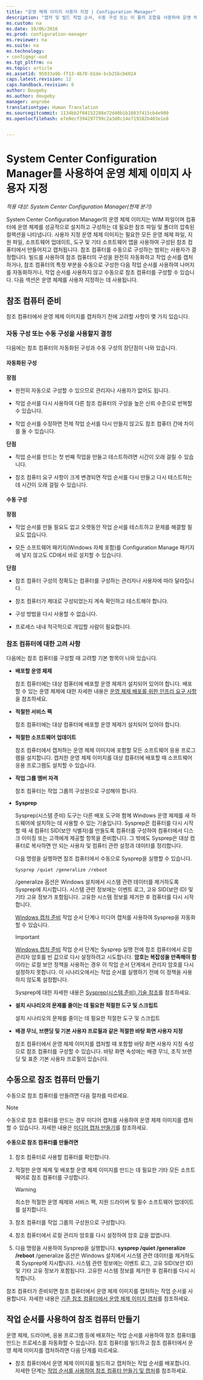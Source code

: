 ```yaml
---
title: "운영 체제 이미지 사용자 지정 | Configuration Manager"
description: "캡처 및 빌드 작업 순서, 수동 구성 또는 이 둘의 조합을 사용하여 운영 체제 이미지를 사용자 지정할 수 있습니다."
ms.custom: na
ms.date: 10/06/2016
ms.prod: configuration-manager
ms.reviewer: na
ms.suite: na
ms.technology:
- configmgr-osd
ms.tgt_pltfrm: na
ms.topic: article
ms.assetid: 95033a9b-ff13-4b70-b1de-bcb25bcb6024
caps.latest.revision: 12
caps.handback.revision: 0
author: Dougeby
ms.author: dougeby
manager: angrobe
translationtype: Human Translation
ms.sourcegitcommit: 1134bb2f04152288e72d40b1b1083f415cb4e900
ms.openlocfilehash: e7e0ecf394297799c2a3d0c14e719182b403e1e8


---
```

# <a name="customize-operating-system-images-with-system-center-configuration-manager"></a>System Center Configuration Manager를 사용하여 운영 체제 이미지 사용자 지정

*적용 대상: System Center Configuration Manager(현재 분기)*

System Center Configuration Manager의 운영 체제 이미지는 WIM 파일이며 컴퓨터에 운영 체제를 성공적으로 설치하고 구성하는 데 필요한 참조 파일 및 폴더의 압축된 컬렉션을 나타냅니다. 사용자 지정 운영 체제 이미지는 필요한 모든 운영 체제 파일, 지원 파일, 소프트웨어 업데이트, 도구 및 기타 소프트웨어 앱을 사용하여 구성된 참조 컴퓨터에서 만들어지고 캡처됩니다. 참조 컴퓨터를 수동으로 구성하는 범위는 사용자가 결정합니다. 빌드를 사용하여 참조 컴퓨터의 구성을 완전히 자동화하고 작업 순서를 캡처하거나, 참조 컴퓨터의 특정 부분을 수동으로 구성한 다음 작업 순서를 사용하여 나머지를 자동화하거나, 작업 순서를 사용하지 않고 수동으로 참조 컴퓨터를 구성할 수 있습니다. 다음 섹션은 운영 체제를 사용자 지정하는 데 사용됩니다.

##  <a name="a-namebkmkpreparereferencecomputera-prepare-for-the-reference-computer"></a><a name="BKMK_PrepareReferenceComputer"></a> 참조 컴퓨터 준비  
 참조 컴퓨터에서 운영 체제 이미지를 캡처하기 전에 고려할 사항이 몇 가지 있습니다.  

###  <a name="a-namebkmkrefcomputerdecidea-decide-between-an-automated-or-manual-configuration"></a><a name="BKMK_RefComputerDecide"></a> 자동 구성 또는 수동 구성을 사용할지 결정  
 다음에는 참조 컴퓨터의 자동화된 구성과 수동 구성의 장단점이 나와 있습니다.  

#### <a name="automated-configuration"></a>자동화된 구성  
 **장점**  

-   완전히 자동으로 구성할 수 있으므로 관리자나 사용자가 없어도 됩니다.  

-   작업 순서를 다시 사용하여 다른 참조 컴퓨터의 구성을 높은 신뢰 수준으로 반복할 수 있습니다.  

-   작업 순서를 수정하면 전체 작업 순서를 다시 만들지 않고도 참조 컴퓨터 간에 차이를 둘 수 있습니다.  

 **단점**  

-   작업 순서를 만드는 첫 번째 작업을 만들고 테스트하려면 시간이 오래 걸릴 수 있습니다.  

-   참조 컴퓨터 요구 사항이 크게 변경되면 작업 순서를 다시 만들고 다시 테스트하는 데 시간이 오래 걸릴 수 있습니다.  

#### <a name="manual-configuration"></a>수동 구성  
 **장점**  

-   작업 순서를 만들 필요도 없고 오랫동안 작업 순서를 테스트하고 문제를 해결할 필요도 없습니다.  

-   모든 소프트웨어 패키지(Windows 자체 포함)를 Configuration Manage 패키지에 넣지 않고도 CD에서 바로 설치할 수 있습니다.  

 **단점**  

-   참조 컴퓨터 구성의 정확도는 컴퓨터를 구성하는 관리자나 사용자에 따라 달라집니다.  

-   참조 컴퓨터가 제대로 구성되었는지 계속 확인하고 테스트해야 합니다.  

-   구성 방법을 다시 사용할 수 없습니다.  

-   프로세스 내내 적극적으로 개입할 사람이 필요합니다.  

###  <a name="a-namebkmkrefcomputerconsiderationsa-considerations-for-the-reference-computer"></a><a name="BKMK_RefComputerConsiderations"></a> 참조 컴퓨터에 대한 고려 사항  
 다음에는 참조 컴퓨터를 구성할 때 고려할 기본 항목이 나와 있습니다.  

-   **배포할 운영 체제**  

     참조 컴퓨터에는 대상 컴퓨터에 배포할 운영 체제가 설치되어 있어야 합니다. 배포할 수 있는 운영 체제에 대한 자세한 내용은 [운영 체제 배포를 위한 인프라 요구 사항](../plan-design/infrastructure-requirements-for-operating-system-deployment.md)을 참조하세요.  

-   **적절한 서비스 팩**  

     참조 컴퓨터에는 대상 컴퓨터에 배포할 운영 체제가 설치되어 있어야 합니다.  

-   **적절한 소프트웨어 업데이트**  

     참조 컴퓨터에서 캡처하는 운영 체제 이미지에 포함할 모든 소프트웨어 응용 프로그램을 설치합니다. 캡처한 운영 체제 이미지를 대상 컴퓨터에 배포할 때 소프트웨어 응용 프로그램도 설치할 수 있습니다.  

-   **작업 그룹 멤버 자격**  

     참조 컴퓨터는 작업 그룹의 구성원으로 구성해야 합니다.  

-   **Sysprep**  

     Sysprep(시스템 준비) 도구는 다른 배포 도구와 함께 Windows 운영 체제를 새 하드웨어에 설치하는 데 사용할 수 있는 기술입니다. Sysprep은 컴퓨터를 다시 시작할 때 새 컴퓨터 SID(보안 식별자)를 만들도록 컴퓨터를 구성하여 컴퓨터에서 디스크 이미징 또는 고객에게 제공할 항목을 준비합니다. 그 밖에도 Sysprep은 대상 컴퓨터로 복사하면 안 되는 사용자 및 컴퓨터 관련 설정과 데이터를 정리합니다.  

     다음 명령을 실행하면 참조 컴퓨터에서 수동으로 Sysprep을 실행할 수 있습니다.  

     `Sysprep /quiet /generalize /reboot`  

     /generalize 옵션은 Windows 설치에서 시스템 관련 데이터를 제거하도록 Sysprep에 지시합니다. 시스템 관련 정보에는 이벤트 로그, 고유 SID(보안 ID) 및 기타 고유 정보가 포함됩니다. 고유한 시스템 정보를 제거한 후 컴퓨터를 다시 시작합니다.  

     [Windows 캡처 준비](../understand/task-sequence-steps.md#BKMK_PrepareWindowsforCapture) 작업 순서 단계나 미디어 캡처를 사용하여 Sysprep을 자동화할 수 있습니다.  

    > [!IMPORTANT]  
    >  [Windows 캡처 준비](../understand/task-sequence-steps.md#BKMK_PrepareWindowsforCapture) 작업 순서 단계는 Sysprep 실행 전에 참조 컴퓨터에서 로컬 관리자 암호를 빈 값으로 다시 설정하려고 시도합니다. **암호는 복잡성을 만족해야 함** 이라는 로컬 보안 정책을 사용하는 경우 이 작업 순서 단계에서 관리자 암호를 다시 설정하지 못합니다. 이 시나리오에서는 작업 순서를 실행하기 전에 이 정책을 사용하지 않도록 설정합니다.  

     Sysprep에 대한 자세한 내용은 [Sysprep(시스템 준비) 기술 참조](http://go.microsoft.com/fwlink/?LinkId=280286)를 참조하세요.  

-   **설치 시나리오의 문제를 줄이는 데 필요한 적절한 도구 및 스크립트**  

     설치 시나리오의 문제를 줄이는 데 필요한 적절한 도구 및 스크립트  

-   **배경 무늬, 브랜딩 및 기본 사용자 프로필과 같은 적절한 바탕 화면 사용자 지정**  

     참조 컴퓨터에서 운영 체제 이미지를 캡처할 때 포함할 바탕 화면 사용자 지정 속성으로 참조 컴퓨터를 구성할 수 있습니다. 바탕 화면 속성에는 배경 무늬, 조직 브랜딩 및 표준 기본 사용자 프로필이 있습니다.  

##  <a name="a-namebkmkmanuallybuildreferencea-manually-build-a-reference-computer"></a><a name="BKMK_ManuallyBuildReference"></a> 수동으로 참조 컴퓨터 만들기  
 수동으로 참조 컴퓨터를 만들려면 다음 절차를 따르세요.  

> [!NOTE]  
>  수동으로 참조 컴퓨터를 만드는 경우 미디어 캡처를 사용하여 운영 체제 이미지를 캡처할 수 있습니다. 자세한 내용은 [미디어 캡처 만들기](../deploy-use/create-capture-media.md)를 참조하세요.  

#### <a name="to-manually-build-the-reference-computer"></a>수동으로 참조 컴퓨터를 만들려면  

1.  참조 컴퓨터로 사용할 컴퓨터를 확인합니다.  

2.  적절한 운영 체제 및 배포할 운영 체제 이미지를 만드는 데 필요한 기타 모든 소프트웨어로 참조 컴퓨터를 구성합니다.  

    > [!WARNING]  
    >  최소한 적절한 운영 체제와 서비스 팩, 지원 드라이버 및 필수 소프트웨어 업데이트를 설치합니다.  

3.  참조 컴퓨터를 작업 그룹의 구성원으로 구성합니다.  

4.  참조 컴퓨터에서 로컬 관리자 암호를 다시 설정하여 암호 값을 없앱니다.  

5.  다음 명령을 사용하여 Sysprep을 실행합니다.  **sysprep /quiet /generalize /reboot** /generalize 옵션은 Windows 설치에서 시스템 관련 데이터를 제거하도록 Sysprep에 지시합니다. 시스템 관련 정보에는 이벤트 로그, 고유 SID(보안 ID) 및 기타 고유 정보가 포함됩니다. 고유한 시스템 정보를 제거한 후 컴퓨터를 다시 시작합니다.  

 참조 컴퓨터가 준비되면 참조 컴퓨터에서 운영 체제 이미지를 캡처하는 작업 순서를 사용합니다.  자세한 내용은 [기존 참조 컴퓨터에서 운영 체제 이미지 캡처](../deploy-use/create-a-task-sequence-to-capture-an-operating-system.md#BKMK_CaptureExistingRefComputer)를 참조하세요.  

##  <a name="a-namebkmkusetstobuildreferencea-use-a-task-sequence-to-build-a-reference-computer"></a><a name="BKMK_UseTSToBuildReference"></a> 작업 순서를 사용하여 참조 컴퓨터 만들기  
 운영 체제, 드라이버, 응용 프로그램 등에 배포하는 작업 순서를 사용하여 참조 컴퓨터를 만드는 프로세스를 자동화할 수 있습니다.  참조 컴퓨터를 빌드하고 참조 컴퓨터에서 운영 체제 이미지를 캡처하려면 다음 단계를 따르세요.  

-   참조 컴퓨터에서 운영 체제 이미지를 빌드하고 캡처하는 작업 순서를 배포합니다.  자세한 단계는 [작업 순서를 사용하여 참조 컴퓨터 만들기 및 캡처](../deploy-use/create-a-task-sequence-to-capture-an-operating-system.md#BKMK_BuildCaptureTS)를 참조하세요.  



<!--HONumber=Nov16_HO1-->


